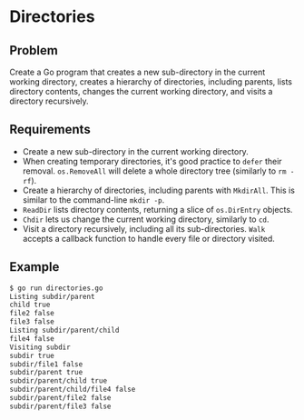 # Directories

## Problem

Create a Go program that creates a new sub-directory in the current working directory, creates a hierarchy of directories, including parents, lists directory contents, changes the current working directory, and visits a directory recursively.

## Requirements

- Create a new sub-directory in the current working directory.
- When creating temporary directories, it's good practice to `defer` their removal. `os.RemoveAll` will delete a whole directory tree (similarly to `rm -rf`).
- Create a hierarchy of directories, including parents with `MkdirAll`. This is similar to the command-line `mkdir -p`.
- `ReadDir` lists directory contents, returning a slice of `os.DirEntry` objects.
- `Chdir` lets us change the current working directory, similarly to `cd`.
- Visit a directory recursively, including all its sub-directories. `Walk` accepts a callback function to handle every file or directory visited.

## Example

```sh
$ go run directories.go
Listing subdir/parent
child true
file2 false
file3 false
Listing subdir/parent/child
file4 false
Visiting subdir
subdir true
subdir/file1 false
subdir/parent true
subdir/parent/child true
subdir/parent/child/file4 false
subdir/parent/file2 false
subdir/parent/file3 false
```
